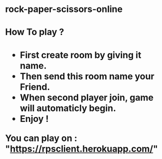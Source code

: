 # rock-paper-scissors-online


<h1>How To play ? <h1>
  
  
-  First create room by giving it name.
-  Then send this room name your Friend.
-  When second player join, game will automaticly begin.
-  Enjoy ! 

  
  
 
You can play on : "https://rpsclient.herokuapp.com/"
